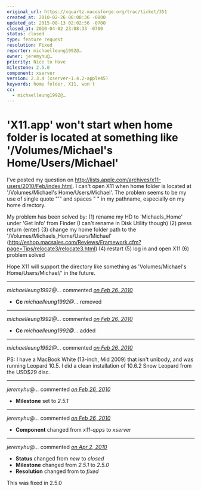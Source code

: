 ```yaml
---
original_url: https://xquartz.macosforge.org/trac/ticket/351
created_at: 2010-02-26 06:08:36 -0800
updated_at: 2015-08-13 02:02:56 -0700
closed_at: 2010-04-02 23:08:33 -0700
status: closed
type: feature request
resolution: Fixed
reporter: michaelleung1992@…
owner: jeremyhu@…
priority: Nice to Have
milestone: 2.5.0
component: xserver
version: 2.3.4 (xserver-1.4.2-apple45)
keywords: home folder, X11, won't
cc:
  - michaelleung1992@…
---
```


'X11.app' won't start when home folder is located at something like '/Volumes/Michael's Home/Users/Michael'
===========================================================================================================


I've posted my question on <http://lists.apple.com/archives/x11-users/2010/Feb/index.html>.
I can't open X11 when home folder is located at '/Volumes/Michael's Home/Users/Michael'.
The problem seems to be my use of single quote "'" and spaces " " in my pathname, especially on my home directory.

My problem has been solved by:
(1) rename my HD to 'Michaels\_Home' under 'Get Info' from Finder (I can't rename in Disk Utility though)
(2) press return (enter)
(3) change my home folder path to the '/Volumes/Michaels\_Home/Users/Michael' (<http://eshop.macsales.com/Reviews/Framework.cfm?page=Tips/relocate3/relocate3.html>)
(4) restart
(5) log in and open X11
(6) problem solved

Hope X11 will support the directory like something as 'Volumes/Michael's Home/Users/Michael/' in the future.



---

*michaelleung1992@…* commented *[on Feb 26, 2010](https://xquartz.macosforge.org/trac/ticket/351#comment:1 "February 26, 2010 at 6:08 AM PST")*

-   **Cc** *michaelleung1992@…* removed



---

*michaelleung1992@…* commented *[on Feb 26, 2010](https://xquartz.macosforge.org/trac/ticket/351#comment:2 "February 26, 2010 at 6:09 AM PST")*

-   **Cc** *michaelleung1992@…* added



---

*michaelleung1992@…* commented *[on Feb 26, 2010](https://xquartz.macosforge.org/trac/ticket/351#comment:3 "February 26, 2010 at 6:11 AM PST")*

PS: I have a MacBook White (13-inch, Mid 2009) that isn't unibody, and was running Leopard 10.5.
I did a clean installation of 10.6.2 Snow Leopard from the USD$29 disc.



---

*jeremyhu@…* commented *[on Feb 26, 2010](https://xquartz.macosforge.org/trac/ticket/351#comment:4 "February 26, 2010 at 10:42 AM PST")*

-   **Milestone** set to *2.5.1*



---

*jeremyhu@…* commented *[on Feb 26, 2010](https://xquartz.macosforge.org/trac/ticket/351#comment:5 "February 26, 2010 at 10:44 AM PST")*

-   **Component** changed from *x11-apps* to *xserver*



---

*jeremyhu@…* commented *[on Apr 2, 2010](https://xquartz.macosforge.org/trac/ticket/351#comment:6 "April 2, 2010 at 11:08 PM PDT")*

-   **Status** changed from *new* to *closed*
-   **Milestone** changed from *2.5.1* to *2.5.0*
-   **Resolution** changed from to *fixed*

This was fixed in 2.5.0



